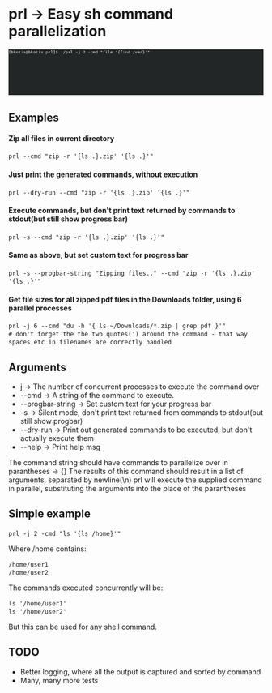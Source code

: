 # prl -> Easy sh command parallelization

![prl demo](demo.gif)

## Examples

#### Zip all files in current directory
```
prl --cmd "zip -r '{ls .}.zip' '{ls .}'"
```

#### Just print the generated commands, without execution
```
prl --dry-run --cmd "zip -r '{ls .}.zip' '{ls .}'"
```

#### Execute commands, but don't print text returned by commands to stdout(but still show progress bar)
```
prl -s --cmd "zip -r '{ls .}.zip' '{ls .}'"
```

#### Same as above, but set custom text for progress bar
```
prl -s --progbar-string "Zipping files.." --cmd "zip -r '{ls .}.zip' '{ls .}'"
```

#### Get file sizes for all zipped pdf files in the Downloads folder, using 6 parallel processes
```
prl -j 6 --cmd "du -h '{ ls ~/Downloads/*.zip | grep pdf }'"
# don't forget the the two quotes(') around the command - that way spaces etc in filenames are correctly handled
```

## Arguments


- j -> The number of concurrent processes to execute the command over
- --cmd -> A string of the command to execute. 
- --progbar-string -> Set custom text for your progress bar
- -s -> Silent mode, don't print text returned from commands to stdout(but still show progbar)
- --dry-run -> Print out generated commands to be executed, but don't actually execute them
- --help -> Print help msg

The command string should have commands to parallelize over in parantheses -> {}
The results of this command should result in a list of arguments, separated by newline(\n)
prl will execute the supplied command in parallel, substituting the arguments into the place of the parantheses

## Simple example

```
prl -j 2 -cmd "ls '{ls /home}'"
```
Where /home contains:
```
/home/user1
/home/user2
```
The commands executed concurrently will be:
```
ls '/home/user1'
ls '/home/user2'
```
But this can be used for any shell command.

## TODO
- Better logging, where all the output is captured and sorted by command
- Many, many more tests
